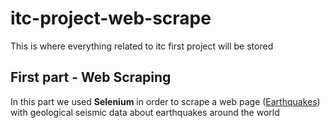# itc-project-web-scrape
This is where everything related to itc first project will be stored


## First part - Web Scraping

In this part we used **Selenium** in order 
to scrape a web page ([Earthquakes](https://earthquake.usgs.gov/earthquakes/map)) 
with geological seismic 
data about earthquakes around the world


